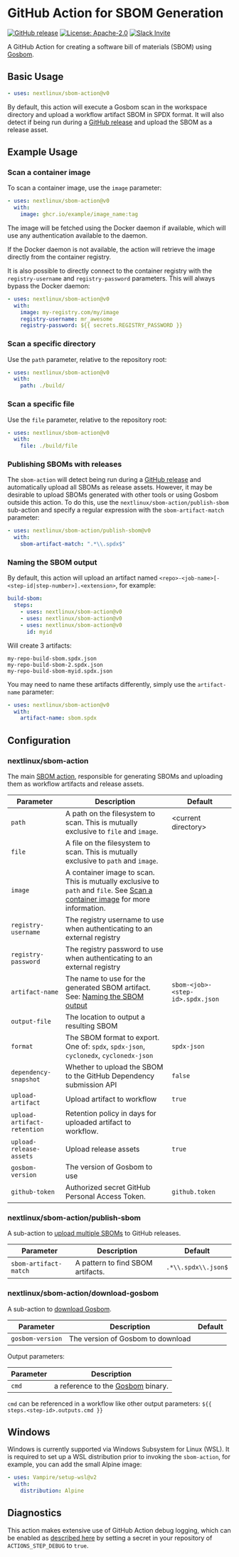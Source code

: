 # GitHub Action for SBOM Generation

[![GitHub release](https://img.shields.io/github/release/nextlinux/sbom-action.svg)](https://github.com/nextlinux/sbom-action/releases/latest)
[![License: Apache-2.0](https://img.shields.io/badge/License-Apache%202.0-blue.svg)](https://github.com/nextlinux/sbom-action/blob/main/LICENSE)
[![Slack Invite](https://img.shields.io/badge/Slack-Join-blue?logo=slack)](https://nextlinux.com/slack)

A GitHub Action for creating a software bill of materials (SBOM)
using [Gosbom](https://github.com/nextlinux/gosbom).

## Basic Usage

```yaml
- uses: nextlinux/sbom-action@v0
```

By default, this action will execute a Gosbom scan in the workspace directory
and upload a workflow artifact SBOM in SPDX format. It will also detect
if being run during a [GitHub release](https://docs.github.com/en/repositories/releasing-projects-on-github/about-releases)
and upload the SBOM as a release asset.

## Example Usage

### Scan a container image

To scan a container image, use the `image` parameter:

```yaml
- uses: nextlinux/sbom-action@v0
  with:
    image: ghcr.io/example/image_name:tag
```

The image will be fetched using the Docker daemon if available,
which will use any authentication available to the daemon.

If the Docker daemon is not available, the action will retrieve the image
directly from the container registry.

It is also possible to directly connect to the container registry with the
`registry-username` and `registry-password` parameters. This will always bypass the
Docker daemon:

```yaml
- uses: nextlinux/sbom-action@v0
  with:
    image: my-registry.com/my/image
    registry-username: mr_awesome
    registry-password: ${{ secrets.REGISTRY_PASSWORD }}
```

### Scan a specific directory

Use the `path` parameter, relative to the repository root:

```yaml
- uses: nextlinux/sbom-action@v0
  with:
    path: ./build/
```

### Scan a specific file

Use the `file` parameter, relative to the repository root:

```yaml
- uses: nextlinux/sbom-action@v0
  with:
    file: ./build/file
```

### Publishing SBOMs with releases

The `sbom-action` will detect being run during a
[GitHub release](https://docs.github.com/en/repositories/releasing-projects-on-github/about-releases)
and automatically upload all SBOMs as release assets. However,
it may be desirable to upload SBOMs generated with other tools or using Gosbom
outside this action. To do this, use the `nextlinux/sbom-action/publish-sbom` sub-action
and specify a regular expression with the `sbom-artifact-match`
parameter:

```yaml
- uses: nextlinux/sbom-action/publish-sbom@v0
  with:
    sbom-artifact-match: ".*\\.spdx$"
```

### Naming the SBOM output

By default, this action will upload an artifact named
`<repo>-<job-name>[-<step-id|step-number>].<extension>`, for
example:

```yaml
build-sbom:
  steps:
    - uses: nextlinux/sbom-action@v0
    - uses: nextlinux/sbom-action@v0
    - uses: nextlinux/sbom-action@v0
      id: myid
```

Will create 3 artifacts:

```text
my-repo-build-sbom.spdx.json
my-repo-build-sbom-2.spdx.json
my-repo-build-sbom-myid.spdx.json
```

You may need to name these artifacts differently, simply
use the `artifact-name` parameter:

```yaml
- uses: nextlinux/sbom-action@v0
  with:
    artifact-name: sbom.spdx
```

## Configuration

### nextlinux/sbom-action

The main [SBOM action](action.yml), responsible for generating SBOMs
and uploading them as workflow artifacts and release assets.

| Parameter                   | Description                                                                                                                                             | Default                          |
| --------------------------- | ------------------------------------------------------------------------------------------------------------------------------------------------------- | -------------------------------- |
| `path`                      | A path on the filesystem to scan. This is mutually exclusive to `file` and `image`.                                                                     | \<current directory>             |
| `file`                      | A file on the filesystem to scan. This is mutually exclusive to `path` and `image`.                                                                     |                                  |
| `image`                     | A container image to scan. This is mutually exclusive to `path` and `file`. See [Scan a container image](#scan-a-container-image) for more information. |                                  |
| `registry-username`         | The registry username to use when authenticating to an external registry                                                                                |                                  |
| `registry-password`         | The registry password to use when authenticating to an external registry                                                                                |                                  |
| `artifact-name`             | The name to use for the generated SBOM artifact. See: [Naming the SBOM output](#naming-the-sbom-output)                                                 | `sbom-<job>-<step-id>.spdx.json` |
| `output-file`               | The location to output a resulting SBOM                                                                                                                 |                                  |
| `format`                    | The SBOM format to export. One of: `spdx`, `spdx-json`, `cyclonedx`, `cyclonedx-json`                                                                   | `spdx-json`                      |
| `dependency-snapshot`       | Whether to upload the SBOM to the GitHub Dependency submission API                                                                                      | `false`                          |
| `upload-artifact`           | Upload artifact to workflow                                                                                                                             | `true`                           |
| `upload-artifact-retention` | Retention policy in days for uploaded artifact to workflow.                                                                                             |                                  |
| `upload-release-assets`     | Upload release assets                                                                                                                                   | `true`                           |
| `gosbom-version`              | The version of Gosbom to use                                                                                                                              |                                  |
| `github-token`              | Authorized secret GitHub Personal Access Token.                                                                                                         | `github.token`                   |

### nextlinux/sbom-action/publish-sbom

A sub-action to [upload multiple SBOMs](publish-sbom/action.yml) to GitHub releases.

| Parameter             | Description                       | Default             |
| --------------------- | --------------------------------- | ------------------- |
| `sbom-artifact-match` | A pattern to find SBOM artifacts. | `.*\\.spdx\\.json$` |

### nextlinux/sbom-action/download-gosbom

A sub-action to [download Gosbom](download-gosbom/action.yml).

| Parameter      | Description                     | Default |
| -------------- | ------------------------------- | ------- |
| `gosbom-version` | The version of Gosbom to download |         |

Output parameters:

| Parameter | Description                                                        |
| --------- | ------------------------------------------------------------------ |
| `cmd`     | a reference to the [Gosbom](https://github.com/nextlinux/gosbom) binary. |

`cmd` can be referenced in a workflow like other output parameters:
`${{ steps.<step-id>.outputs.cmd }}`

## Windows

Windows is currently supported via Windows Subsystem for Linux (WSL). It is
required to set up a WSL distribution prior to invoking the `sbom-action`, for
example, you can add the small Alpine image:

```yaml
- uses: Vampire/setup-wsl@v2
  with:
    distribution: Alpine
```

## Diagnostics

This action makes extensive use of GitHub Action debug logging,
which can be enabled as [described here](https://github.com/actions/toolkit/blob/master/docs/action-debugging.md)
by setting a secret in your repository of `ACTIONS_STEP_DEBUG` to `true`.
